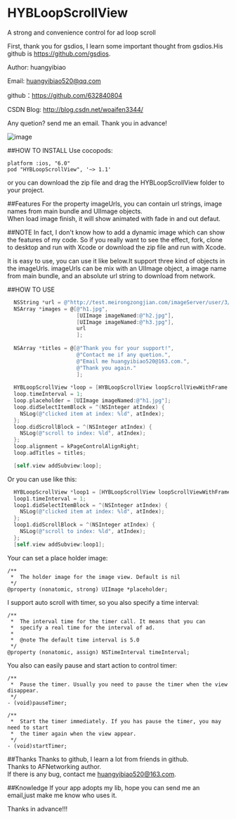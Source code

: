 # HYBLoopScrollView
A strong and convenience control for ad loop scroll

First, thank you for gsdios, I learn some important 
thought from gsdios.His github is https://github.com/gsdios.

Author: huangyibiao 

Email: huangyibiao520@qq.com

github：https://github.com/632840804

CSDN Blog: http://blog.csdn.net/woaifen3344/

Any quetion? send me an email. Thank you in advance!

![image](https://github.com/632840804/HYBLoopScrollView/blob/master/screen.png)

##HOW TO INSTALL
Use cocopods:
```
platform :ios, "6.0"
pod "HYBLoopScrollView", '~> 1.1'
```
or you can download the zip file and drag the HYBLoopScrollView folder to your project.

##Features
For the property imageUrls, you can contain url strings, image names from main bundle and 
UIImage objects.</br>
When load image finish, it will show animated with fade in and out defaut.

##NOTE
In fact, I don't know how to add a dynamic image which can show the features of my code.
So if you really want to see the effect, fork, clone to desktop and run with Xcode or download
the zip file and run with Xcode.

It is easy to use, you can use it like below.It support three kind of objects in the imageUrls.
imageUrls can be mix with an UIImage object, a image name from main bundle, and an absolute url
string to download from network.

##HOW TO USE
```Objective-C
  NSString *url = @"http://test.meirongzongjian.com/imageServer/user/3/42ccb9c75ccf5e910cd6f5aaf0cd1200.jpg";
  NSArray *images = @[@"h1.jpg",
                      [UIImage imageNamed:@"h2.jpg"],
                      [UIImage imageNamed:@"h3.jpg"],
                      url
                      ];
  
  NSArray *titles = @[@"Thank you for your support!",
                      @"Contact me if any quetion.",
                      @"Email me huangyibiao520@163.com.",
                      @"Thank you again."
                      ];
  
  HYBLoopScrollView *loop = [HYBLoopScrollView loopScrollViewWithFrame:CGRectMake(0, 40, 320, 120) imageUrls:images];
  loop.timeInterval = 1;
  loop.placeholder = [UIImage imageNamed:@"h1.jpg"];
  loop.didSelectItemBlock = ^(NSInteger atIndex) {
    NSLog(@"clicked item at index: %ld", atIndex);
  };
  loop.didScrollBlock = ^(NSInteger atIndex) {
    NSLog(@"scroll to index: %ld", atIndex);
  };
  loop.alignment = kPageControlAlignRight;
  loop.adTitles = titles;

  [self.view addSubview:loop];
```

Or you can use like this:
```Objective-C
  HYBLoopScrollView *loop1 = [HYBLoopScrollView loopScrollViewWithFrame:CGRectMake(0, loop.bottomY + 100, 320, 120) imageUrls:images];
  loop1.timeInterval = 1;
  loop1.didSelectItemBlock = ^(NSInteger atIndex) {
    NSLog(@"clicked item at index: %ld", atIndex);
  };
  loop1.didScrollBlock = ^(NSInteger atIndex) {
    NSLog(@"scroll to index: %ld", atIndex);
  };
  [self.view addSubview:loop1];
```

Your can set a place holder image:
```
/**
 *  The holder image for the image view. Default is nil
 */
@property (nonatomic, strong) UIImage *placeholder;
```

I support auto scroll with timer, so you also specify a time interval:
```
/**
 *  The interval time for the timer call. It means that you can
 *  specify a real time for the interval of ad.
 *
 *  @note The default time interval is 5.0
 */
@property (nonatomic, assign) NSTimeInterval timeInterval;
```

You also can easily pause and start action to control timer:
```
/**
 *  Pause the timer. Usually you need to pause the timer when the view disappear.
 */
- (void)pauseTimer;

/**
 *  Start the timer immediately. If you has pause the timer, you may need to start 
 *  the timer again when the view appear.
 */
- (void)startTimer;
```

##Thanks
Thanks to github, I learn a lot from friends in github.<br/>
Thanks to AFNetworking author.<br/>
If there is any bug, contact me huangyibiao520@163.com.


##Knowledge
If your app adopts my lib, hope you can send me an email,just make me know who uses it.<br/>

Thanks in advance!!!


